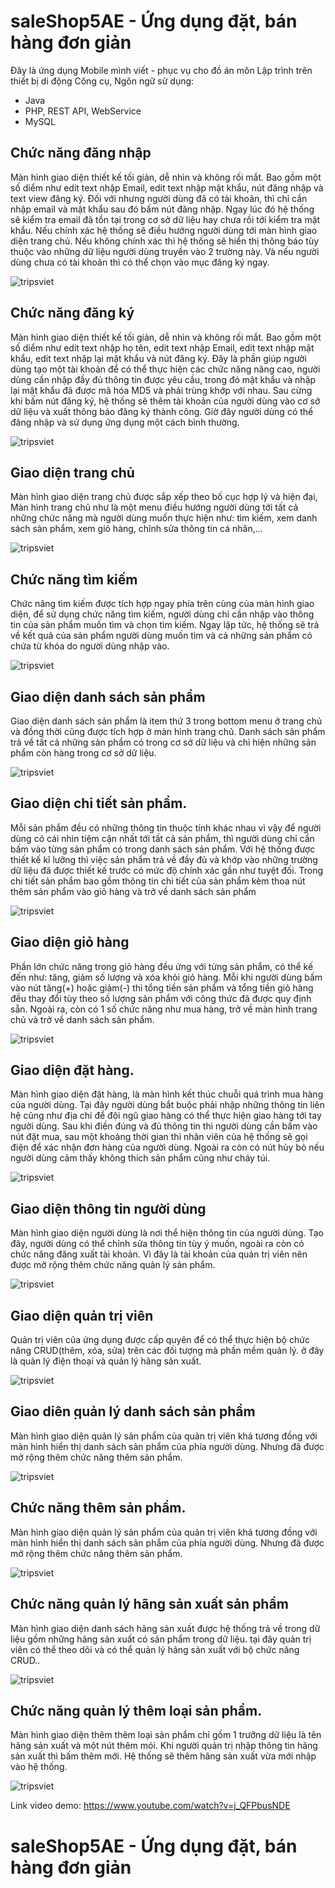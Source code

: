 # saleShop5AE - Ứng dụng đặt, bán hàng đơn giản
Đây là ứng dụng Mobile mình viết - phục vụ cho đồ án môn Lập trình trên thiết bị di động
Công cụ, Ngôn ngữ sử dụng:
* Java
* PHP, REST API, WebService
* MySQL

## Chức năng đăng nhập
Màn hình giao diện thiết kế tối giản, dễ nhìn và không rối mắt. Bao gồm một số diểm như edit text nhập Email, edit text nhập mật khẩu, nút đăng nhập và text view đăng ký.
Đối với nhưng người dùng đã có tài khoản, thì chỉ cần nhập email và mật khẩu sau đó bấm nút đăng nhập. Ngay lúc đó hệ thống sẽ kiểm tra email đã tồn tại trong cơ sở dữ liệu hay chưa rồi tới kiểm tra mật khẩu. Nếu chính xác hệ thống sẽ điều hướng người dùng tới màn hình giao diện trang chủ. Nếu không chính xác thì hệ thống sẽ hiển thị thông báo tùy thuộc vào những dữ liệu người dùng truyền vào 2 trường này. Và nếu người dùng chưa có tài khoản thì có thể chọn vào mục đăng ký ngay.

    
![tripsviet](https://i.ibb.co/Sw0ftc0/1.png)

## Chức năng đăng ký
Màn hình giao diện thiết kế tối giản, dễ nhìn và không rối mắt. Bao gồm một số diểm như edit text nhập họ tên, edit text nhập Email, edit text nhập mật khẩu, edit text nhập lại mật khẩu và nút đăng ký.
Đây là phần giúp người dùng tạo một tài khoản để có thể thực hiện các chức năng nâng cao, người dùng cần nhập đầy đủ thông tin được yêu cầu, trong đó mật khẩu và nhập lại mật khẩu đã được mã hóa MD5 và phải trùng khớp với nhau. Sau cừng khi bấm nút đăng ký, hệ thống sẽ thêm tài khoản của người dùng vào cơ sở dữ liệu và xuất thông báo đăng ký thành công. Giờ đây người dùng có thể đăng nhập và sử dụng ứng dụng một cách bình thường.

![tripsviet](https://i.ibb.co/m6BKhns/2.png)

## Giao diện trang chủ
Màn hình giao diện trang chủ được sắp xếp theo bố cục hợp lý và hiện đại, Màn hình trang chủ như là một menu điều hướng người dùng tới tất cả những chức năng mà người dùng muốn thực hiện như: tìm kiếm, xem danh sách sản phẩm, xem giỏ hàng, chỉnh sửa thông tin cá nhân,… 

    
![tripsviet](https://i.ibb.co/ysqg3J9/3.png)

## Chức năng tìm kiếm
Chức năng tìm kiếm được tích hợp ngay phía trên cùng của màn hình giao diện, để sử dụng chức năng tìm kiếm, người dùng chỉ cần nhập vào thông tin của sản phẩm muốn tìm và chọn tìm kiếm. Ngay lập tức, hệ thống sẽ trả về kết quả của sản phẩm người dùng muốn tìm và cả những sản phẩm có chứa từ khóa do người dùng nhập vào.

    
![tripsviet](https://i.ibb.co/BjsDWss/15.png)

## Giao diện danh sách sản phẩm
Giao diện danh sách sản phẩm là item thứ 3 trong bottom menu ở trang chủ và đồng thời cũng được tích hợp ở màn hình trang chủ. Danh sách sản phẩm trả về tất cả những sản phẩm có trong cơ sở dữ liệu và chỉ hiện những sản phẩm còn hàng trong cơ sở dữ liệu.

    
![tripsviet](https://i.ibb.co/kyFBk6h/5.png)

## Giao diện chi tiết sản phẩm.
Mỗi sản phẩm đều có những thông tin thuộc tính khác nhau vì vậy để người dùng có cái nhìn tiệm cận nhất tới tất cả sản phẩm, thì người dùng chỉ cần bấm vào từng sản phẩm có trong danh sách sản phẩm. Với hệ thống được thiết kế kĩ lưỡng thì việc sản phẩm trả về đầy đủ và khớp vào những trường dữ liệu đã được thiết kế trước có mức độ chính xác gần như tuyệt đối. Trong chi tiết sản phẩm bao gồm thông tin chi tiết của sản phẩm kèm thoa nút thêm sản phẩm vào giỏ hàng và trở về danh sách sản phẩm

    
![tripsviet](https://i.ibb.co/H74Kx4b/6.png)

## Giao diện giỏ hàng
Phần lớn chức năng trong giỏ hàng đều ứng với từng sản phẩm, có thể kế đến như: tăng, giảm số lượng và xóa khỏi giỏ hàng. Mỗi khi người dùng bấm vào nút tăng(+) hoặc giảm(-) thì tổng tiền sản phẩm và tổng tiền giỏ hàng đều thay đổi tùy theo số lượng sản phẩm với công thức đã được quy định sẵn. Ngoài ra, còn có 1 số chức năng như mua hàng, trở về màn hình trang chủ và trở về danh sách sản phẩm.

    
![tripsviet](https://i.ibb.co/s1nt7hG/7.png)

## Giao diện đặt hàng.
Màn hình giao diện đặt hàng, là màn hình kết thúc chuỗi quá trình mua hàng của người dùng. Tại đây người dùng bắt buộc phải nhập những thông tin liên hệ cũng như địa chỉ để đội ngũ giao hàng có thể thực hiện giao hàng tới tay người dùng. Sau khi điền đúng và đủ thông tin thì người dùng cần bấm vào nút đặt mua, sau một khoảng thời gian thì nhân viên của hệ thống sẽ gọi điện để xác nhận đơn hàng của người dùng. Ngoài ra còn có nút hủy bỏ nếu người dùng cảm thấy không thích sản phẩm cũng như cháy túi.

    
![tripsviet](https://i.ibb.co/GMWqLQP/8.png)

## Giao diện thông tin người dùng
Màn hình giao diện người dùng là nơi thể hiện thông tin của người dùng. Tạo đây, người dùng có thể chỉnh sửa thông tin tùy ý muốn, ngoài ra còn có chức năng đăng xuất tài khoản. Vì đây là tài khoản của quản trị viên nên được mở rộng thêm chức năng quản lý sản phẩm.

    
![tripsviet](https://i.ibb.co/GMWqLQP/8.png)

## Giao diện quản trị viên
Quản trị viên của ứng dụng được cấp quyên để có thể thực hiện bộ chức năng CRUD(thêm, xóa, sửa) trên các đối tượng mà phần mềm quản lý. ở đây là quản lý điện thoại và quản lý hãng sản xuất.

    
![tripsviet](https://i.ibb.co/6DyDvwS/10.png)

## Giao diên ̣quản lý danh sách sản phẩm
Màn hình giao diện quản lý sản phẩm của quản trị viên khá tương đồng với màn hình hiển thị danh sách sản phẩm của phía người dùng. Nhưng đã được mở rộng thêm chức năng thêm sản phẩm.

    
![tripsviet](https://i.ibb.co/1zT6HQQ/11.png)

## Chức năng thêm sản phẩm.
Màn hình giao diện quản lý sản phẩm của quản trị viên khá tương đồng với màn hình hiển thị danh sách sản phẩm của phía người dùng. Nhưng đã được mở rộng thêm chức năng thêm sản phẩm.

    
![tripsviet](https://i.ibb.co/XzSZ8rT/12.png)

## Chức năng quản lý hãng sản xuất sản phầm
Màn hình giao diện danh sách hãng sản xuất được hệ thống trả về trong dữ liệu gồm những hãng sản xuất có sản phẩm trong dữ liệu. tại đây quản trị viên có thể theo dõi và có thể quản lý hãng sản xuất với bộ chức năng CRUD..

    
![tripsviet](https://i.ibb.co/6J2kCJX/13.png)

## Chức năng quản lý thêm loại sản phẩm.
Màn hình giao diện thêm thêm loại sản phẩm chỉ gồm 1 trưỡng dữ liệu là tên hãng sản xuất và một nút thêm mói. Khi người quản trị nhập thông tin hãng sản xuất thì bấm thêm mới. Hệ thống sẽ thêm hãng sản xuất vừa mới nhập vào hệ thống.

    
![tripsviet](https://i.ibb.co/F0M9gNv/14.png)

Link video demo: https://www.youtube.com/watch?v=j_QFPbusNDE

# saleShop5AE - Ứng dụng đặt, bán hàng đơn giản


    
    
    



    
